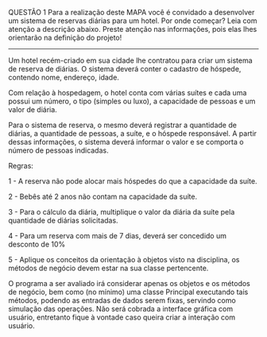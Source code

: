 QUESTÃO 1
Para a realização deste MAPA você é convidado a desenvolver um sistema de reservas diárias para um hotel. Por onde começar?
Leia com atenção a descrição abaixo. Preste atenção nas informações, pois elas lhes orientarão na definição do projeto!

-----

Um hotel recém-criado em sua cidade lhe contratou para criar um sistema de reserva de diárias. O sistema deverá conter o cadastro de hóspede, contendo nome, endereço, idade.

Com relação à hospedagem, o hotel conta com várias suítes e cada uma possui um número, o tipo (simples ou luxo), a capacidade de pessoas e um valor de diária.

Para o sistema de reserva, o mesmo deverá registrar a quantidade de diárias, a quantidade de pessoas, a suíte, e o hóspede responsável. A partir dessas informações, o sistema deverá informar o valor e se comporta o número de pessoas indicadas.

Regras:

1 - A reserva não pode alocar mais hóspedes do que a capacidade da suíte.

2 - Bebês até 2 anos não contam na capacidade da suíte.

3 - Para o cálculo da diária, multiplique o valor da diária da suíte pela quantidade de diárias solicitadas.

4 - Para um reserva com mais de 7 dias, deverá ser concedido um desconto de 10%

5 - Aplique os conceitos da orientação à objetos visto na disciplina, os métodos de negócio devem estar na sua classe pertencente.

 O programa a ser avaliado irá considerar apenas os objetos e os métodos de negócio, bem como (no mínimo) uma classe Principal executando tais métodos, podendo as entradas de dados serem fixas, servindo como simulação das operações. Não será cobrada a interface gráfica com usuário, entretanto fique à vontade caso queira criar a interação com usuário.
